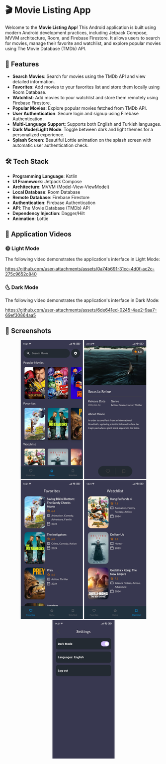 # 🎬 Movie Listing App

Welcome to the **Movie Listing App**! This Android application is built using modern Android development practices, including Jetpack Compose, MVVM architecture, Room, and Firebase Firestore. It allows users to search for movies, manage their favorite and watchlist, and explore popular movies using The Movie Database (TMDb) API.

## 📱 Features

- **Search Movies**: Search for movies using the TMDb API and view detailed information.
- **Favorites**: Add movies to your favorites list and store them locally using Room Database.
- **Watchlist**: Add movies to your watchlist and store them remotely using Firebase Firestore.
- **Popular Movies**: Explore popular movies fetched from TMDb API.
- **User Authentication**: Secure login and signup using Firebase Authentication.
- **Multi-Language Support**: Supports both English and Turkish languages.
- **Dark Mode/Light Mode**: Toggle between dark and light themes for a personalized experience.
- **Splash Screen**: Beautiful Lottie animation on the splash screen with automatic user authentication check.

## 🛠️ Tech Stack

- **Programming Language**: Kotlin
- **UI Framework**: Jetpack Compose
- **Architecture**: MVVM (Model-View-ViewModel)
- **Local Database**: Room Database
- **Remote Database**: Firebase Firestore
- **Authentication**: Firebase Authentication
- **API**: The Movie Database (TMDb) API
- **Dependency Injection**: Dagger/Hilt
- **Animation**: Lottie

## 🎥 Application Videos

### 🌞 Light Mode
The following video demonstrates the application's interface in Light Mode:

https://github.com/user-attachments/assets/0a74b691-31cc-4d0f-ac2c-275c9652c840

### 🌜 Dark Mode
The following video demonstrates the application's interface in Dark Mode:

https://github.com/user-attachments/assets/6de641ed-0245-4ae2-9aa7-69ef30864aa5


## 🎨 Screenshots
<p align="center">
  <img src="screenshots/search_screen.jpg" alt="Search Screen" width="200"/>
  <img src="screenshots/movie_detail_screen.jpg" alt="Movie Detail Screen" width="200"/>
  <img src="screenshots/favorites_screen.jpg" alt="Favorites Screen" width="200"/>
  <img src="screenshots/watchlist_screen.jpg" alt="Watchlist Screen" width="200"/>
  <img src="screenshots/settings_screen.jpg" alt="Settings Screen" width="200"/>
</p>



